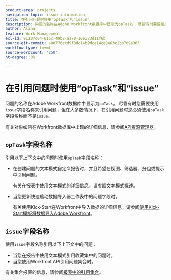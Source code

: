 ```yaml
---
product-area: projects
navigation-topic: issue-information
title: 在引用问题时使用“opTask”和“issue”
description: 问题的名称在Adobe Workfront数据库中显示为opTask。 尽管有时需要使用问题字段名称来引用问题，但大多数情况下，在引用问题时您必须使用opTask字段名称而不是issue。
author: Alina
feature: Work Management
exl-id: 91107c04-616c-49b2-aa78-10e373d11f6b
source-git-commit: a00776ecd9f8dc14b9dce14ce9463c2bb709a363
workflow-type: tm+mt
source-wordcount: '250'
ht-degree: 0%

---
```


# 在引用问题时使用“opTask”和“issue”

问题的名称在Adobe Workfront数据库中显示为`opTask`。 尽管有时您需要使用`issue`字段名称来引用问题，但在大多数情况下，在引用问题时您必须使用`opTask`字段名称而不是`issue`。

有关对象如何在Workfront数据库中出现的详细信息，请参阅[API资源管理器](https://developer.adobe.com/workfront/api-explorer/)。

## `opTask`字段名称

引用以下上下文中的问题时使用`opTask`字段名称：

* 在创建问题的文本模式自定义报告时，并且希望在视图、筛选器、分组或提示中引用问题。

  有关在报表中使用文本模式的详细信息，请参阅[文本模式概述](../../../reports-and-dashboards/reports/text-mode/understand-text-mode.md)。

<!--* When you pull information about issues using our API.  
  For more information about the Workfront API, see [Adobe Workfront API](../../../wf-api/workfront-api.md)-->

* 当您更新快速启动数据导入器工作表中的问题字段时。

  有关使用Kick-Start在Workfront中导入数据的详细信息，请参阅[使用Kick-Start模板将数据导入Adobe Workfront](../../../administration-and-setup/manage-workfront/using-kick-starts/import-data-via-kickstarts.md)。

## `issue`字段名称

使用`issue`字段名称引用以下上下文中的问题：

* 当您在报告中使用文本模式引用收藏集中的问题时。
* 当您使用Workfront API引用问题集合时。

有关集合报表的信息，请参阅[报表中的引用集合](../../../reports-and-dashboards/reports/text-mode/reference-collections-report.md)。

<!--
<note type="tip">
For information about how issues appear in a collection, see the
<a href="https://developer.adobe.com/workfront/api-explorer/" target="_blank">API Explorer</a> and select the API Unsupported option from the upper-right corner of the page.
<br>(NOTE: Drafted because this might not be needed.)
</note>
-->
